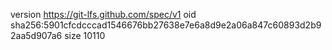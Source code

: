 version https://git-lfs.github.com/spec/v1
oid sha256:5901cfcdcccad1546676bb27638e7e6a8d9e2a06a847c60893d2b92aa5d907a6
size 10110
